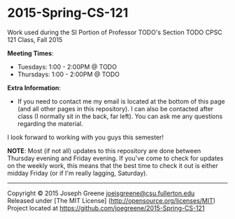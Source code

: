 2015-Spring-CS-121
==================

Work used during the SI Portion of Professor TODO's Section TODO CPSC 121 Class, Fall 2015


__Meeting Times__: 
- Tuesdays: 1:00 - 2:00PM @ TODO 
- Thursdays: 1:00 - 2:00PM @ TODO

__Extra Information__:
- If you need to contact me my email is located at the bottom of this page (and all other pages in this repository). I can also be contacted after class (I normally sit in the back, far left). You can ask me any questions regarding the material.

I look forward to working with you guys this semester!


__NOTE__: Most (if not all) updates to this repository are done between Thursday evening and Friday evening. If you've come to check for updates on the weekly work, this means that the best time to check it out is either midday Friday (or if I'm really lagging, Saturday).

-------------------------------------------------------------------------------

Copyright &copy; 2015 Joseph Greene <joeisgreene@csu.fullerton.edu>  
Released under [The MIT License] (http://opensource.org/licenses/MIT)  
Project located at <https://github.com/joegreene/2015-Spring-CS-121>
